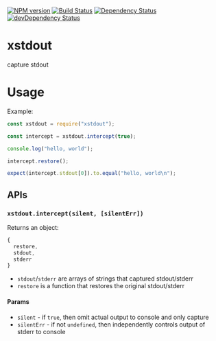[![NPM version][npm-image]][npm-url] [![Build Status][travis-image]][travis-url]
[![Dependency Status][daviddm-image]][daviddm-url] [![devDependency Status][daviddm-dev-image]][daviddm-dev-url]

# xstdout

capture stdout

# Usage

Example:

```js
const xstdout = require("xstdout");

const intercept = xstdout.intercept(true);

console.log("hello, world");

intercept.restore();

expect(intercept.stdout[0]).to.equal("hello, world\n");
```

## APIs

### `xstdout.intercept(silent, [silentErr])`

Returns an object:

```js
{
  restore,
  stdout,
  stderr
}
```

-   `stdout`/`stderr` are arrays of strings that captured stdout/stderr
-   `restore` is a function that restores the original stdout/stderr

#### Params

-   `silent` - if `true`, then omit actual output to console and only capture
-   `silentErr` - if not `undefined`, then independently controls output of stderr to console

[travis-image]: https://travis-ci.org/jchip/xstdout.svg?branch=master

[travis-url]: https://travis-ci.org/jchip/xstdout

[npm-image]: https://badge.fury.io/js/xstdout.svg

[npm-url]: https://npmjs.org/package/xstdout

[daviddm-image]: https://david-dm.org/jchip/xstdout/status.svg

[daviddm-url]: https://david-dm.org/jchip/xstdout

[daviddm-dev-image]: https://david-dm.org/jchip/xstdout/dev-status.svg

[daviddm-dev-url]: https://david-dm.org/jchip/xstdout?type=dev
